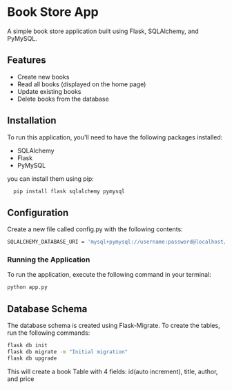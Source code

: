 # Book Store App

A simple book store application built using Flask, SQLAlchemy, and PyMySQL.
## Features

- Create new books
- Read all books (displayed on the home page)
- Update existing books
- Delete books from the database

## Installation

To run this application, you'll need to have the following packages installed:

- SQLAlchemy
- Flask
- PyMySQL

you can install them using pip:

```bash
  pip install flask sqlalchemy pymysql
```
    
## Configuration

Create a new file called config.py with the following contents:

```bash
SQLALCHEMY_DATABASE_URI = 'mysql+pymysql://username:password@localhost/db_name'

```

### Running the Application
To run the application, execute the following command in your terminal:

```bash
python app.py
```

## Database Schema

The database schema is created using Flask-Migrate. To create the tables, run the following commands:

```bash
flask db init
flask db migrate -m "Initial migration"
flask db upgrade
```
This will create a book Table with 4 fields: id(auto increment), title, author, and price
